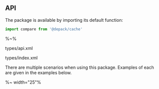 ## API

The package is available by importing its default function:

```js
import compare from '@depack/cache'
```

%~%

<typedef name="compare">types/api.xml</typedef>

<typedef>types/index.xml</typedef>

There are multiple scenarios when using this package. Examples of each are given in the examples below.

%~ width="25"%